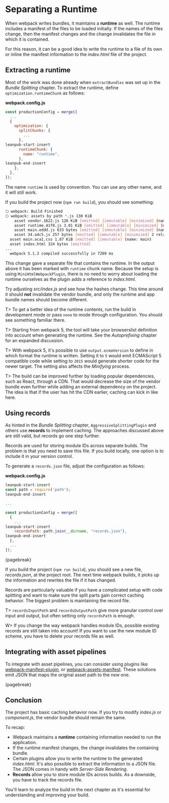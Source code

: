 # Separating a Runtime

When webpack writes bundles, it maintains a **runtime** as well. The runtime includes a manifest of the files to be loaded initially. If the names of the files change, then the manifest changes and the change invalidates the file in which it is contained.

For this reason, it can be a good idea to write the runtime to a file of its own or inline the manifest information to the _index.html_ file of the project.

## Extracting a runtime

Most of the work was done already when `extractBundles` was set up in the _Bundle Splitting_ chapter. To extract the runtime, define `optimization.runtimeChunk` as follows:

**webpack.config.js**

```javascript
const productionConfig = merge([
  ...
  {
    optimization: {
      splitChunks: {
        ...
      },
leanpub-start-insert
      runtimeChunk: {
        name: "runtime",
      },
leanpub-end-insert
    },
  },
]);
```

The name `runtime` is used by convention. You can use any other name, and it will still work.

If you build the project now (`npm run build`), you should see something:

```bash
⬡ webpack: Build Finished
⬡ webpack: assets by path *.js 130 KiB
    asset vendor.1622.js 126 KiB [emitted] [immutable] [minimized] (name: vendor) (id hint: commons) 2 related assets
    asset runtime.41f8.js 3.01 KiB [emitted] [immutable] [minimized] (name: runtime) 2 related assets
    asset main.eddd.js 633 bytes [emitted] [immutable] [minimized] (name: main) 2 related assets
    asset 34.a4c5.js 257 bytes [emitted] [immutable] [minimized] 2 related assets
  asset main.aca1.css 1.87 KiB [emitted] [immutable] (name: main)
  asset index.html 324 bytes [emitted]
...
  webpack 5.1.3 compiled successfully in 7209 ms
```

This change gave a separate file that contains the runtime. In the output above it has been marked with `runtime` chunk name. Because the setup is using `MiniHtmlWebpackPlugin`, there is no need to worry about loading the runtime ourselves as the plugin adds a reference to _index.html_.

Try adjusting _src/index.js_ and see how the hashes change. This time around it should **not** invalidate the vendor bundle, and only the runtime and app bundle names should become different.

T> To get a better idea of the runtime contents, run the build in development mode or pass `none` to mode through configuration. You should see something familiar there.

T> Starting from webpack 5, the tool will take your browserslist definition into account when generating the runtime. See the _Autoprefixing_ chapter for an expanded discussion.

T> With webpack 5, it's possible to use `output.ecmaVersion` to define in which format the runtime is written. Setting it to `5` would emit ECMAScript 5 compatible code while setting to `2015` would generate shorter code for the newer target. The setting also affects the _Minifying_ process.

T> The build can be improved further by loading popular dependencies, such as React, through a CDN. That would decrease the size of the vendor bundle even further while adding an external dependency on the project. The idea is that if the user has hit the CDN earlier, caching can kick in like here.

## Using records

As hinted in the _Bundle Splitting_ chapter, `AggressiveSplittingPlugin` and others use **records** to implement caching. The approaches discussed above are still valid, but records go one step further.

Records are used for storing module IDs across separate builds. The problem is that you need to save this file. If you build locally, one option is to include it in your version control.

To generate a `records.json` file, adjust the configuration as follows:

**webpack.config.js**

```javascript
leanpub-start-insert
const path = require('path');
leanpub-end-insert

...

const productionConfig = merge([
  {
    ...
leanpub-start-insert
    recordsPath: path.join(__dirname, "records.json"),
leanpub-end-insert
  },
  ...
]);
```

{pagebreak}

If you build the project (`npm run build`), you should see a new file, _records.json_, at the project root. The next time webpack builds, it picks up the information and rewrites the file if it has changed.

Records are particularly valuable if you have a complicated setup with code splitting and want to make sure the split parts gain correct caching behavior. The biggest problem is maintaining the record file.

T> `recordsInputPath` and `recordsOutputPath` give more granular control over input and output, but often setting only `recordsPath` is enough.

W> If you change the way webpack handles module IDs, possible existing records are still taken into account! If you want to use the new module ID scheme, you have to delete your records file as well.

## Integrating with asset pipelines

To integrate with asset pipelines, you can consider using plugins like [webpack-manifest-plugin](https://www.npmjs.com/package/webpack-manifest-plugin), or [webpack-assets-manifest](https://www.npmjs.com/package/webpack-assets-manifest). These solutions emit JSON that maps the original asset path to the new one.

{pagebreak}

## Conclusion

The project has basic caching behavior now. If you try to modify _index.js_ or _component.js_, the vendor bundle should remain the same.

To recap:

- Webpack maintains a **runtime** containing information needed to run the application.
- If the runtime manifest changes, the change invalidates the containing bundle.
- Certain plugins allow you to write the runtime to the generated _index.html_. It's also possible to extract the information to a JSON file. The JSON comes in handy with _Server-Side Rendering_.
- **Records** allow you to store module IDs across builds. As a downside, you have to track the records file.

You'll learn to analyze the build in the next chapter as it's essential for understanding and improving your build.
